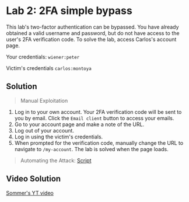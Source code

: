 # Lab 2: 2FA simple bypass
This lab's two-factor authentication can be bypassed. You have already obtained a valid username and password, but do not have access to the user's 2FA verification code. To solve the lab, access Carlos's account page.

Your credentials: `wiener:peter`

Victim's credentials `carlos:montoya`

## Solution
> Manual Exploitation
1. Log in to your own account. Your 2FA verification code will be sent to you by email. Click the `Email client` button to access your emails.
2. Go to your account page and make a note of the URL.
3. Log out of your account.
4. Log in using the victim's credentials.
5. When prompted for the verification code, manually change the URL to navigate to `/my-account`. The lab is solved when the page loads.

> Automating the Attack: [Script]()

## Video Solution
[Sommer's YT video](https://youtu.be/V-Ak7kiOQI4)
